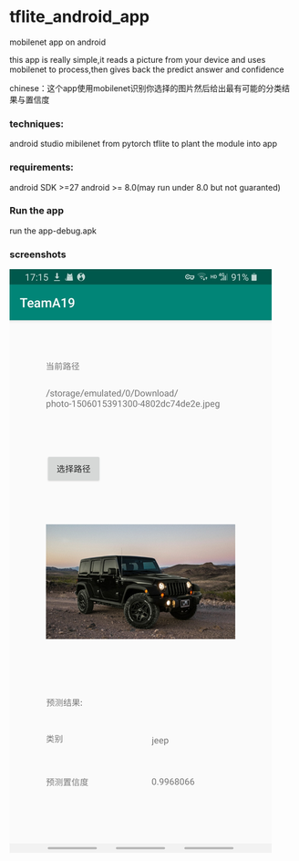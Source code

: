# tflite_android_app
mobilenet app on android

this app is really simple,it reads a picture from your device and uses mobilenet to process,then gives back the predict answer and confidence

chinese：这个app使用mobilenet识别你选择的图片然后给出最有可能的分类结果与置信度

### techniques:
android studio
mibilenet from pytorch
tflite to plant the module into app

### requirements:
android SDK >=27
android >= 8.0(may run under 8.0 but not guaranted)

### Run the app
run the app-debug.apk

### screenshots
 ![](./img/jeep.jpg)
